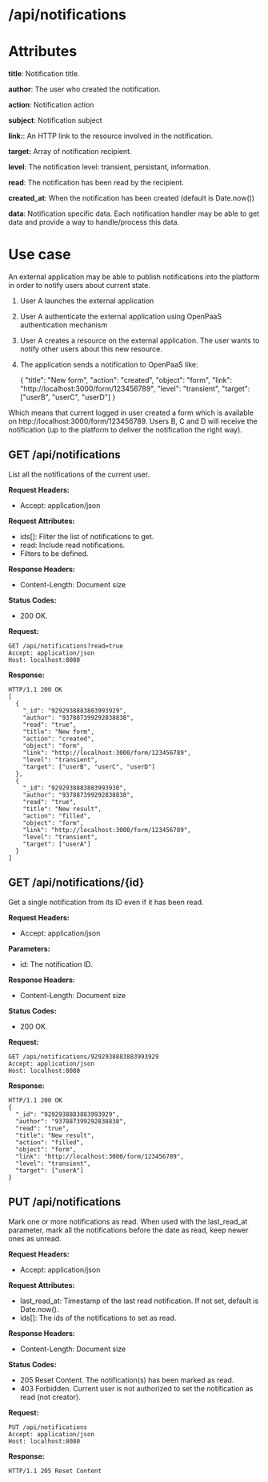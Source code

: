 # /api/notifications

# Attributes

**title**: Notification title.

**author**: The user who created the notification.

**action**: Notification action

**subject**: Notification subject

**link:**: An HTTP link to the resource involved in the notification.

**target:** Array of notification recipient.

**level**: The notification level: transient, persistant, information.

**read**: The notification has been read by the recipient.

**created_at**: When the notification has been created (default is Date.now())

**data**: Notification specific data. Each notification handler may be able to get data and provide a way to handle/process this data.

# Use case

An external application may be able to publish notifications into the platform in order to notify users about current state.

1. User A launches the external application
2. User A authenticate the external application using OpenPaaS authentication mechanism
3. User A creates a resource on the external application. The user wants to notify other users about this new resource.
4. The application sends a notification to OpenPaaS like:

    {
      "title": "New form",
      "action": "created",
      "object": "form",
      "link": "http://localhost:3000/form/123456789",
      "level": "transient",
      "target": ["userB", "userC", "userD"]
    }

Which means that current logged in user created a form which is available on http://localhost:3000/form/123456789.
Users B, C and D will receive the notification (up to the platform to deliver the notification the right way).

## GET /api/notifications

List all the notifications of the current user.

**Request Headers:**

- Accept: application/json

**Request Attributes:**

- ids[]: Filter the list of notifications to get.
- read: Include read notifications.
- Filters to be defined.

**Response Headers:**

- Content-Length: Document size

**Status Codes:**

- 200 OK.

**Request:**

    GET /api/notifications?read=true
    Accept: application/json
    Host: localhost:8080

**Response:**

    HTTP/1.1 200 OK
    [
      {
        "_id": "9292938883883993929",
        "author": "937887399292838838",
        "read": "true",
        "title": "New form",
        "action": "created",
        "object": "form",
        "link": "http://localhost:3000/form/123456789",
        "level": "transient",
        "target": ["userB", "userC", "userD"]
      },
      {
        "_id": "9292938883883993930",
        "author": "937887399292838838",
        "read": "true",
        "title": "New result",
        "action": "filled",
        "object": "form",
        "link": "http://localhost:3000/form/123456789",
        "level": "transient",
        "target": ["userA"]
      }
    ]

## GET /api/notifications/{id}

Get a single notification from its ID even if it has been read.

**Request Headers:**

- Accept: application/json

**Parameters:**

- id: The notification ID.

**Response Headers:**

- Content-Length: Document size

**Status Codes:**

- 200 OK.

**Request:**

    GET /api/notifications/9292938883883993929
    Accept: application/json
    Host: localhost:8080

**Response:**

    HTTP/1.1 200 OK
    {
      "_id": "9292938883883993929",
      "author": "937887399292838838",
      "read": "true",
      "title": "New result",
      "action": "filled",
      "object": "form",
      "link": "http://localhost:3000/form/123456789",
      "level": "transient",
      "target": ["userA"]
    }

## PUT /api/notifications

Mark one or more notifications as read. When used with the last_read_at parameter, mark all the notifications before the date as read, keep newer ones as unread.

**Request Headers:**

- Accept: application/json

**Request Attributes:**

- last_read_at: Timestamp of the last read notification. If not set, default is Date.now().
- ids[]: The ids of the notifications to set as read.

**Response Headers:**

- Content-Length: Document size

**Status Codes:**

- 205 Reset Content. The notification(s) has been marked as read.
- 403 Forbidden. Current user is not authorized to set the notification as read (not creator).

**Request:**

    PUT /api/notifications
    Accept: application/json
    Host: localhost:8080

**Response:**

    HTTP/1.1 205 Reset Content
